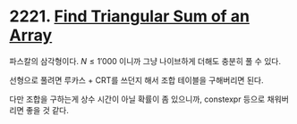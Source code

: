 # 2221. [Find Triangular Sum of an Array](./2221.cpp)

파스칼의 삼각형이다. $N \leq 1'000$ 이니까 그냥 나이브하게 더해도 충분히 풀 수 있다.

선형으로 풀려면 루카스 + CRT를 쓰던지 해서 조합 테이블을 구해버리면 된다.

다만 조합을 구하는게 상수 시간이 아닐 확률이 좀 있으니까, constexpr 등으로 채워버리면 좋을 것 같다.
